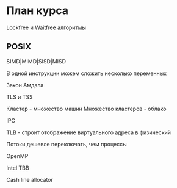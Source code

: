 # План курса
Lockfree и Waitfree алгоритмы

## POSIX

SIMD|MIMD|SISD|MISD

В одной инструкции можем сложить несколько переменных

Закон Амдала

TLS и TSS

Кластер - множество машин
Множество кластеров - облако

IPC

TLB - строит отображение виртуального адреса в физический

Потоки дешевле переключать, чем процессы

OpenMP

Intel TBB

Cash line allocator

